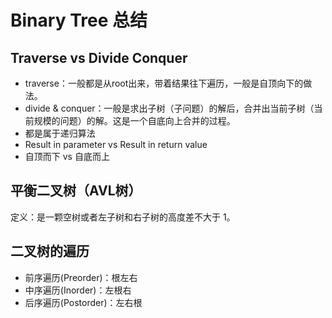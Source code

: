 # Binary Tree 总结

## Traverse vs Divide Conquer

- traverse：一般都是从root出来，带着结果往下遍历，一般是自顶向下的做法。
- divide & conquer：一般是求出子树（子问题）的解后，合并出当前子树（当前规模的问题）的解。这是一个自底向上合并的过程。
- 都是属于递归算法
- Result in parameter vs Result in return value 
- 自顶而下 vs 自底而上

## 平衡二叉树（AVL树）

定义：是一颗空树或者左子树和右子树的高度差不大于 1。

## 二叉树的遍历
 
- 前序遍历(Preorder)：根左右
- 中序遍历(Inorder)：左根右
- 后序遍历(Postorder)：左右根